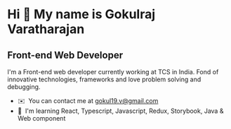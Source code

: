Hi 👋 My name is Gokulraj Varatharajan
========================================

Front-end Web Developer
-----------------------

I'm a Front-end web developer currently working at TCS in India. Fond of innovative technologies, frameworks and love problem solving and debugging.

* ✉️  You can contact me at [gokul19.v@gmail.com](mailto:gokul19.v@gmail.com)
* 🧠  I'm learning React, Typescript, Javascript, Redux, Storybook, Java  & Web component


